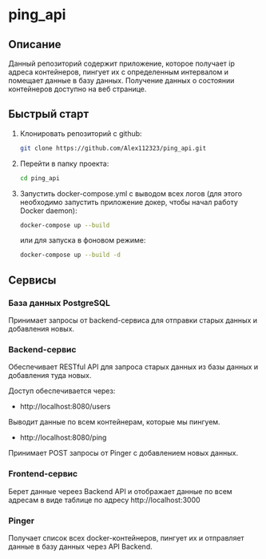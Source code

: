 # ping_api
## Описание
Данный репозиторий содержит приложение, которое получает ip адреса контейнеров, пингует их с определенным интервалом и помещает данные в базу данных. Получение данных о состоянии контейнеров доступно на веб странице.

## Быстрый старт
1. Клонировать репозиторий с github:
   ```bash
   git clone https://github.com/Alex112323/ping_api.git
   ```
2. Перейти в папку проекта:
   ```bash
   cd ping_api
   ```
4. Запустить docker-compose.yml c выводом всех логов (для этого необходимо запустить приложение докер, чтобы начал работу Docker daemon):
   ```bash
   docker-compose up --build
   ```
    или для запуска в фоновом режиме:
   ```bash
   docker-compose up --build -d
   ```

## Сервисы
### База данных PostgreSQL
Принимает запросы от backend-сервиса для отправки старых данных и добавления новых.
### Backend-сервис
Обеспечивает RESTful API для запроса старых данных из базы данных и добавления туда новых.

Доступ обеспечивается через:
- http://localhost:8080/users

Выводит данные по всем контейнерам, которые мы пингуем.
- http://localhost:8080/ping

Принимает POST запросы от Pinger с добавлением новых данных.
### Frontend-сервис
Берет данные череез Backend API и отображает данные по всем адресам в виде таблице по адресу http://localhost:3000
### Pinger
Получает список всех docker-контейнеров, пингует их и отправляет данные в базу данных через API Backend.
